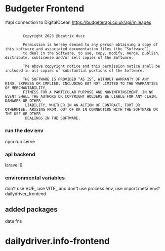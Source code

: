 # Budgeter Frontend

#api connection to DigitalOcean
https://budgeterapi.co.uk/api/mileages

##
            Copyright 2023 @beatrix ducz

            Permission is hereby denied to any person obtaining a copy of this software and associated documentation files (the “Software”), 
            to deal in the Software, to use, copy, modify, merge, publish, distribute, sublicense and/or sell copies of the Software.

            The above copyright notice and this permission notice shall be included in all copies or substantial portions of the Software.

            THE SOFTWARE IS PROVIDED “AS IS”, WITHOUT WARRANTY OF ANY KIND, EXPRESS OR IMPLIED, INCLUDING BUT NOT LIMITED TO THE WARRANTIES OF MERCHANTABILITY, 
            FITNESS FOR A PARTICULAR PURPOSE AND NONINFRINGEMENT. IN NO EVENT SHALL THE AUTHORS OR COPYRIGHT HOLDERS BE LIABLE FOR ANY CLAIM, DAMAGES OR OTHER
             LIABILITY, WHETHER IN AN ACTION OF CONTRACT, TORT OR OTHERWISE, ARISING FROM, OUT OF OR IN CONNECTION WITH THE SOFTWARE OR THE USE OR OTHER 
             DEALINGS IN THE SOFTWARE.

### run the dev env
npm run serve

### api backend
laravel 9

### environmental variables
don't use VUE_ use VITE_ and don't use process.env, use import.meta.env# dailydriver_frontend

## added packages
date fns

# dailydriver.info-frontend
